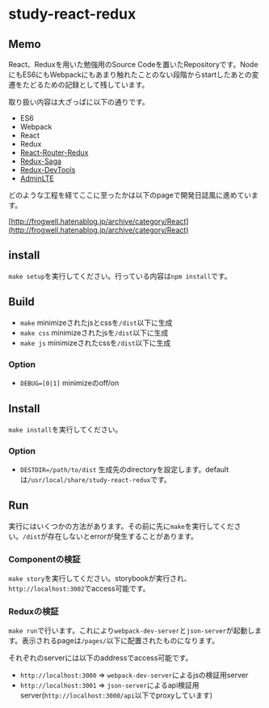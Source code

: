 # study-react-redux

## Memo

React、Reduxを用いた勉強用のSource Codeを置いたRepositoryです。NodeにもES6にもWebpackにもあまり触れたことのない段階からstartしたあとの変遷をたどるための記録として残しています。

取り扱い内容は大ざっぱに以下の通りです。

- ES6
- Webpack
- React
- Redux
- [React-Router-Redux](https://github.com/reactjs/react-router-redux)
- [Redux-Saga](https://github.com/redux-saga/redux-saga)
- [Redux-DevTools](https://github.com/zalmoxisus/redux-devtools-extension)
- [AdminLTE](https://almsaeedstudio.com/)

どのような工程を経てここに至ったかは以下のpageで開発日誌風に進めています。

[http://frogwell.hatenablog.jp/archive/category/React](http://frogwell.hatenablog.jp/archive/category/React)

## install

`make setup`を実行してください。行っている内容は`npm install`です。

## Build

* `make` minimizeされたjsとcssを`/dist`以下に生成
* `make css` minimizeされたjsを`/dist`以下に生成
* `make js` minimizeされたcssを`/dist`以下に生成

### Option

* `DEBUG=[0|1]` minimizeのoff/on


## Install

`make install`を実行してください。

### Option

* `DESTDIR=/path/to/dist` 生成先のdirectoryを設定します。defaultは`/usr/local/share/study-react-redux`です。


## Run

実行にはいくつかの方法があります。その前に先に`make`を実行してください。`/dist`が存在しないとerrorが発生することがあります。

### Componentの検証

`make story`を実行してください。storybookが実行され、`http://localhost:3002`でaccess可能です。

### Reduxの検証

`make run`で行います。これにより`webpack-dev-server`と`json-server`が起動します。表示されるpageは`/pages/`以下に配置されたものになります。

それぞれのserverには以下のaddressでaccess可能です。

- `http://localhost:3000` => `webpack-dev-server`によるjsの検証用server
- `http://localhost:3001` => `json-server`によるapi検証用server(`http://localhost:3000/api`以下でproxyしています)



